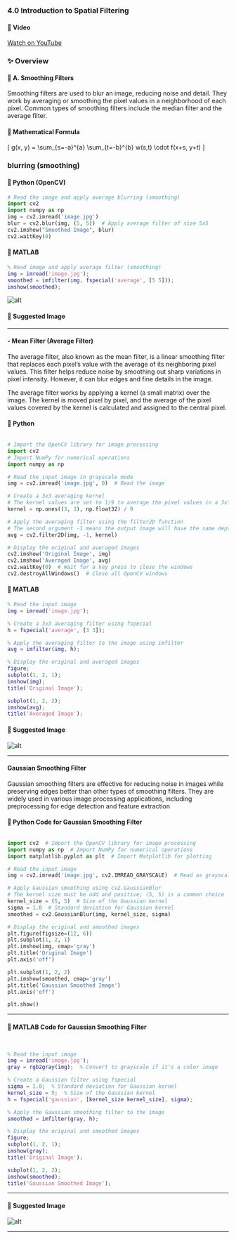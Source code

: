 ### 4.0 Introduction to Spatial Filtering

#### 🎥 Video
[Watch on YouTube](https://www.youtube.com/watch?v=8m-ZkOdv7VI)

### ✨ Overview

#### 🧹 A. Smoothing Filters

Smoothing filters are used to blur an image, reducing noise and detail. They work by averaging or smoothing the pixel values in a neighborhood of each pixel. Common types of smoothing filters include the median filter and the average filter.

#### 🧲 Mathematical Formula
\[
g(x, y) = \sum_{s=-a}^{a} \sum_{t=-b}^{b} w(s,t) \cdot f(x+s, y+t)
\]

### blurring (smoothing)

#### 🐍 Python (OpenCV)
```python
# Read the image and apply average blurring (smoothing)
import cv2
import numpy as np
img = cv2.imread('image.jpg')
blur = cv2.blur(img, (5, 5))  # Apply average filter of size 5x5
cv2.imshow("Smoothed Image", blur)
cv2.waitKey(0)
```

#### 🧠 MATLAB

```matlab
% Read image and apply average filter (smoothing)
img = imread('image.jpg');
smoothed = imfilter(img, fspecial('average', [5 5]));
imshow(smoothed);

```
![alt](photos/blur.png)

#### 📸 Suggested Image


---

#### - Mean Filter (Average Filter)

The average filter, also known as the mean filter, is a linear smoothing filter that replaces each pixel’s value with the average of its neighboring pixel values. This filter helps reduce noise by smoothing out sharp variations in pixel intensity. However, it can blur edges and fine details in the image.

The average filter works by applying a kernel (a small matrix) over the image. The kernel is moved pixel by pixel, and the average of the pixel values covered by the kernel is calculated and assigned to the central pixel.


#### 🐍 Python
```python

# Import the OpenCV library for image processing
import cv2  
# Import NumPy for numerical operations
import numpy as np  

# Read the input image in grayscale mode
img = cv2.imread('image.jpg', 0)  # Read the image

# Create a 3x3 averaging kernel
# The kernel values are set to 1/9 to average the pixel values in a 3x3 neighborhood
kernel = np.ones((3, 3), np.float32) / 9

# Apply the averaging filter using the filter2D function
# The second argument -1 means the output image will have the same depth as the input image
avg = cv2.filter2D(img, -1, kernel)

# Display the original and averaged images
cv2.imshow('Original Image', img)
cv2.imshow('Averaged Image', avg)
cv2.waitKey(0)  # Wait for a key press to close the windows
cv2.destroyAllWindows()  # Close all OpenCV windows

```

#### 🧠 MATLAB

```matlab
% Read the input image
img = imread('image.jpg');

% Create a 3x3 averaging filter using fspecial
h = fspecial('average', [3 3]);

% Apply the averaging filter to the image using imfilter
avg = imfilter(img, h);

% Display the original and averaged images
figure;
subplot(1, 2, 1);
imshow(img);
title('Original Image');

subplot(1, 2, 2);
imshow(avg);
title('Averaged Image');
```

#### 📸 Suggested Image

![alt](photos/avraging.png)

---
#### Gaussian Smoothing Filter
Gaussian smoothing filters are effective for reducing noise in images while preserving edges better than other types of smoothing filters. They are widely used in various image processing applications, including preprocessing for edge detection and feature extraction

#### 🐍 Python Code for Gaussian Smoothing Filter

```python

import cv2  # Import the OpenCV library for image processing
import numpy as np  # Import NumPy for numerical operations
import matplotlib.pyplot as plt  # Import Matplotlib for plotting

# Read the input image
img = cv2.imread('image.jpg', cv2.IMREAD_GRAYSCALE)  # Read as grayscale

# Apply Gaussian smoothing using cv2.GaussianBlur
# The kernel size must be odd and positive; (5, 5) is a common choice
kernel_size = (5, 5)  # Size of the Gaussian kernel
sigma = 1.0  # Standard deviation for Gaussian kernel
smoothed = cv2.GaussianBlur(img, kernel_size, sigma)

# Display the original and smoothed images
plt.figure(figsize=(12, 6))
plt.subplot(1, 2, 1)
plt.imshow(img, cmap='gray')
plt.title('Original Image')
plt.axis('off')

plt.subplot(1, 2, 2)
plt.imshow(smoothed, cmap='gray')
plt.title('Gaussian Smoothed Image')
plt.axis('off')

plt.show()
```
---
#### 🧠 MATLAB Code for Gaussian Smoothing Filter

```matlab


% Read the input image
img = imread('image.jpg');
gray = rgb2gray(img);  % Convert to grayscale if it's a color image

% Create a Gaussian filter using fspecial
sigma = 1.0;  % Standard deviation for Gaussian kernel
kernel_size = 5;  % Size of the Gaussian kernel
h = fspecial('gaussian', [kernel_size kernel_size], sigma);

% Apply the Gaussian smoothing filter to the image
smoothed = imfilter(gray, h);

% Display the original and smoothed images
figure;
subplot(1, 2, 1);
imshow(gray);
title('Original Image');

subplot(1, 2, 2);
imshow(smoothed);
title('Gaussian Smoothed Image');
```
---
#### 📸 Suggested Image

![alt](photos/Gaussian%20Filter22.png)




---
